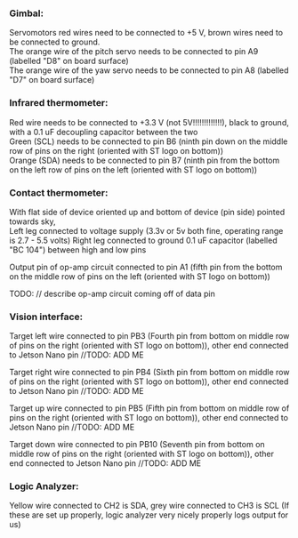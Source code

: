 
### **Gimbal:**  
Servomotors red wires need to be connected to +5 V, brown wires need to be connected to ground.  
The orange wire of the pitch servo needs to be connected to pin A9 (labelled "D8" on board surface)  
The orange wire of the yaw servo needs to be connected to pin A8 (labelled "D7" on board surface)  


### **Infrared thermometer:**  
Red wire needs to be connected to +3.3 V (not 5V!!!!!!!!!!!!!), black to ground, with a 0.1 uF decoupling capacitor between the two  
Green (SCL) needs to be connected to pin B6 (ninth pin down on the middle row of pins on the right (oriented with ST logo on bottom))  
Orange (SDA) needs to be connected to pin B7 (ninth pin from the bottom on the left row of pins on the left (oriented with ST logo on bottom))  

### **Contact thermometer:**  
With flat side of device oriented up and bottom of device (pin side) pointed towards sky,  
Left leg connected to voltage supply (3.3v or 5v both fine, operating range is 2.7 - 5.5 volts)
Right leg connected to ground
0.1 uF capacitor (labelled "BC 104") between high and low pins

Output pin of op-amp circuit connected to pin A1 (fifth pin from the bottom on the middle row of pins on the left (oriented with ST logo on bottom))

TODO: // describe op-amp circuit coming off of data pin


### **Vision interface:**
Target left wire connected to pin PB3  (Fourth pin from bottom on middle row of pins on the right (oriented with ST logo on bottom)), other end connected to Jetson Nano pin //TODO: ADD ME

Target right wire connected to pin PB4 (Sixth pin from bottom on middle row of pins on the right (oriented with ST logo on bottom)), other end connected to Jetson Nano pin //TODO: ADD ME

Target up wire connected to pin PB5    (Fifth pin from bottom on middle row of pins on the right (oriented with ST logo on bottom)), other end connected to Jetson Nano pin //TODO: ADD ME

Target down wire connected to pin PB10 (Seventh pin from bottom on middle row of pins on the right (oriented with ST logo on bottom)), other end connected to Jetson Nano pin //TODO: ADD ME


### **Logic Analyzer:**
Yellow wire connected to CH2 is SDA, grey wire connected to CH3 is SCL
(If these are set up properly, logic analyzer very nicely properly logs output for us)